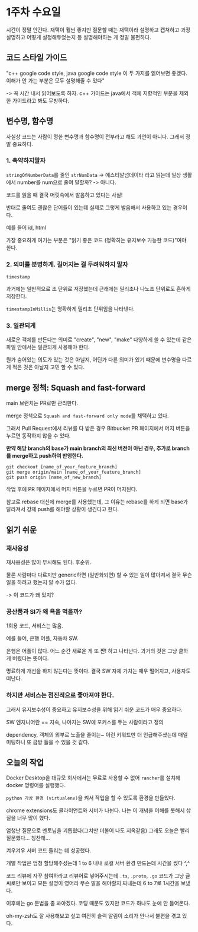 # 1주차 수요일

시간이 정말 안간다. 재택이 훨씬 좋지만 질문할 때는 재택이라 설명하고 캡쳐하고 과정 설명하고 어떻게 설정해두었는지 등 설명해야하는 게 정말 불편하다.

## 코드 스타일 가이드

"c++ google code style, java google code style 이 두 가지를 읽어보면 좋겠다. 이해가 안 가는 부분은 모두 설명해줄 수 있다"

-> 꼭 시간 내서 읽어보도록 하자. c++ 가이드는 java에서 객체 지향적인 부분을 제외한 가이드라고 봐도 무방하다.

## 변수명, 함수명

사실상 코드는 사람이 정한 변수명과 함수명이 전부라고 해도 과언이 아니다. 그래서 정말 중요하다.

### 1. 축약하지말자

`stringOfNumberData`를 줄인 `strNumData` -> 에스티알넘데이타 라고 읽는데 일상 생활에서 number를 num으로 줄여 말할까? -> 아니다.

코드를 읽을 때 결국 머릿속에서 발음하고 있다는 사실!

반대로 줄여도 괜찮은 단어들이 있는데 실제로 그렇게 발음해서 사용하고 있는 경우이다.

예를 들어 id, html

가장 중요하게 여기는 부분은 "읽기 좋은 코드 (정확히는 유지보수 가능한 코드)"여야 한다.

### 2. 의미를 분명하게. 길어지는 걸 두려워하지 말자

`timestamp`

과거에는 일반적으로 초 단위로 저장했는데 근래에는 밀리초나 나노초 단위로도 흔하게 저장한다.

`timestampInMillis`는 명확하게 밀리초 단위임을 나타낸다.

### 3. 일관되게

새로운 객체를 만든다는 의미로 "create", "new", "make" 다양하게 쓸 수 있는데 같은 파일 안에서는 일관되게 사용해야 한다.

뭔가 숨어있는 의도가 있는 것은 아닐지, 어딘가 다른 의미가 있기 때문에 변수명을 다르게 적은 것은 아닐지 고민 할 수 있다.

## merge 정책: Squash and fast-forward

main 브랜치는 PR로만 관리한다.

merge 정책으로 `Squash and fast-forward only mode`를 채택하고 있다.

그래서 Pull Request에서 리뷰를 다 받은 경우 Bitbucket PR 페이지에서 머지 버튼을 누르면 동작하지 않을 수 있다.

**만약 해당 branch의 base가 main branch의 최신 버전이 아닌 경우, 추가로 branch를 merge하고 push하여 반영한다.**

```
git checkout [name_of_your_feature_branch]
git merge origin/main [name_of_your_feature_branch]
git push origin [name_of_new_branch]
```
작업 후에 PR 페이지에서 머지 버튼을 누르면 PR이 머지된다.

참고로 rebase 대신에 merge를 사용했는데, 그 이유는 rebase를 하게 되면 base가 달라져서 강제 push를 해야할 상황이 생긴다고 한다.

## 읽기 쉬운 

### 재사용성
재사용성은 많이 무시해도 된다. 후순위.

물론 사람마다 다르지만 generic하면 (일반화되면) 할 수 있는 일이 많아져서 결국 무슨 일을 하려고 했는지 알 수가 없다.

-> 이 코드가 왜 있지?

### 공산품과 SI가 왜 욕을 먹을까?

1회용 코드, 서비스는 많음.

예를 들어, 은행 어플, 자동차 SW.

은행은 어플이 많다. 어느 순간 새로운 게 또 쨘! 하고 나타난다. 과거의 것은 그냥 쿨하게 버렸다는 뜻이다.

명료하게 개선을 하지 않는다는 뜻이다. 결국 SW 자체 가치는 매우 떨어지고, 사용자도 떠난다.

### 하지만 **서비스는 점진적으로 좋아져야 한다.**

그래서 유지보수성이 중요하고 유지보수성을 위해 읽기 쉬운 코드가 매우 중요하다.

SW 엔지니어란 == 지속, 나아지는 SW에 포커스를 두는 사람이라고 정의

dependency, 객체의 외부로 노출을 줄이는~ 이런 키워드만 더 언급해주셨는데 매일 미팅하니 또 금방 들을 수 있을 것 같다.

## 오늘의 작업

Docker Desktop을 대규모 회사에서는 무료로 사용할 수 없어 `rancher`를 설치해 docker 명령어를 실행했다.

`python 가상 환경 (virtualenv)`을 켜서 작업을 할 수 있도록 환경을 만들었다.

chrome extensions도 클라이언트와 서버가 나뉜다. 나는 이 개념을 이해를 못해서 삽질을 너무 많이 했다.

엄청난 질문으로 멘토님을 괴롭혔다(그치만 더불어 나도 지옥같음) 그래도 오늘은 빨리 질문했다... 칭찬해...

겨우겨우 서버 코드 돌리는 데 성공했다.

개발 작업은 엄청 할당해주셨는데 1 to 6 내내 로컬 서버 환경 만드는데 시간을 썼다 ^,^

코드 리뷰에 자꾸 참여하라고 리뷰어로 넣어주시는데 `.ts`, `.proto`, `.go` 코드가 그냥 글씨로만 보이고 모든 설명이 영어라 무슨 말을 해야할지 짜내는데 6 to 7로 1시간을 보냈다.

이후에는 go 문법을 좀 봐야겠다. 코딩 때문도 있지만 코드가 하나도 눈에 안 들어온다.

oh-my-zsh도 잘 사용해보고 싶고 여전히 슬랙 알림이 소리가 안나서 불편을 겪고 있다.
